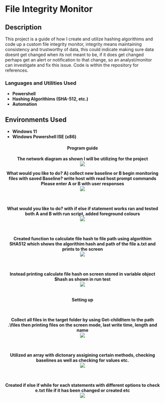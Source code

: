 <h1>File Integrity Monitor</h1>

<h2>Description</h2>
This project is a guide of how I create and utilize hashing algorithims and code up a custom file integrity monitor, integrity means maintaining consistency and trustworthy of data, this could indicate making sure data doesnt get changed when its not meant to be, 
if it does get changed perhaps get an alert or notification to that change, so an analyst/monitor can investigate and fix this issue. Code is within the repository for references.
<br />

<h3>Languages and Utilities Used</h3>

- <b>Powershell</b> 
- <b>Hashing Algorithims (SHA-512, etc.)</b>
- <b>Automation</b>

<h2>Environments Used </h2>

- <b>Windows 11</b>
- <b>Windows Powershell ISE (x86)</b>



<h4 align="center">Program guide</h4>

<p align="center">
<b>The network diagram as shown I will be utilizing for the project</b> <br/>
<img src="https://i.imgur.com/0wml2UA.jpeg"/>


<p align="center">
<b> What would you like to do? A) collect new baseline or B begin monitoring files with saved Baseline? write host with read host prompt commands Please enter A or B with user responses</b> <br/>
<img src="https://i.imgur.com/9UkcSm0.jpeg"/>
<br />
<br />
<br/>

<p align="center">
<b> What would you like to do? with if else if statement works ran and tested both A and B with run script, added foreground colours</b> <br/>
<img src="https://i.imgur.com/XllSze8.jpeg"/>
<br />
<br />
<br/>


<p align="center">
<b> Created function to calculate file hash to file path using algorithim SHA512 which shows the algorithim hash and path of the file a.txt and prints to the screen</b> <br/>
<img src="https://i.imgur.com/mU1tKaG.jpeg"/>
<br />
<br />
<br/>

<p align="center">
<b> Instead printing calculate file hash on screen stored in variable object $hash as shown in run test</b> <br/>
<img src="https://i.imgur.com/eaG4zM1.jpeg"/>
<br />
<br />
<br/>
<b> Setting up 


<br />
<br />
<br/>

<p align="center">
<b> Collect all files in the target folder by using Get-childItem to the path .\files then printing files on the screen mode, last write time, length and name </b> <br/>
<img src="https://i.imgur.com/U5tHE1J.jpeg"/>
<br />
<br />
<br/>


<p align="center">
<b> Utilized an array with dictonary assigining certain methods, checking baselines as well as checking for values etc. </b> <br/>
<img src="https://i.imgur.com/mZAwlNm.jpeg"/>
<br />
<br />
<br/>


<p align="center">
<b> Created if else if while for each statements with different options to check e.txt file if it has been changed or created etc </b> <br/>
<img src="https://i.imgur.com/LJbpSHX.jpeg"/>
<br />
<br />
<br/>



